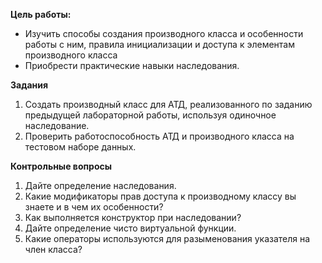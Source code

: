 **Цель работы:** 
- Изучить способы создания производного класса и особенности работы с ним, правила инициализации и доступа к элементам производного класса
- Приобрести практические навыки наследования.  
  
**Задания**  
1. Создать производный класс для АТД, реализованного по заданию предыдущей лабораторной работы, используя одиночное наследование.
2. Проверить работоспособность АТД и производного класса на тестовом наборе данных.
  
**Контрольные вопросы**  
1. Дайте определение наследования.
2. Какие модификаторы прав доступа к производному классу вы знаете и в чем их особенности?
3. Как выполняется конструктор при наследовании?
4. Дайте определение чисто виртуальной функции.
5. Какие операторы используются для разыменования указателя на член класса?